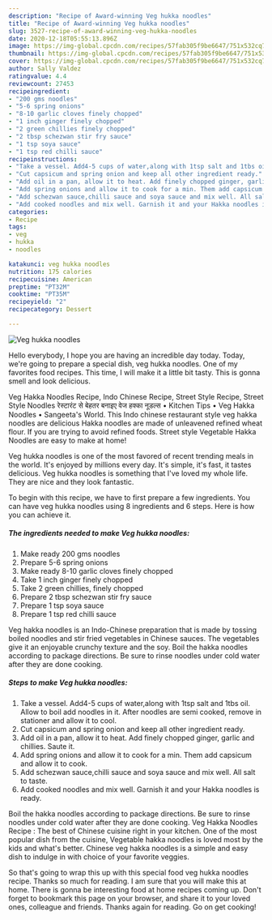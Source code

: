 ```yaml
---
description: "Recipe of Award-winning Veg hukka noodles"
title: "Recipe of Award-winning Veg hukka noodles"
slug: 3527-recipe-of-award-winning-veg-hukka-noodles
date: 2020-12-18T05:55:13.896Z
image: https://img-global.cpcdn.com/recipes/57fab305f9be6647/751x532cq70/veg-hukka-noodles-recipe-main-photo.jpg
thumbnail: https://img-global.cpcdn.com/recipes/57fab305f9be6647/751x532cq70/veg-hukka-noodles-recipe-main-photo.jpg
cover: https://img-global.cpcdn.com/recipes/57fab305f9be6647/751x532cq70/veg-hukka-noodles-recipe-main-photo.jpg
author: Sally Valdez
ratingvalue: 4.4
reviewcount: 27453
recipeingredient:
- "200 gms noodles"
- "5-6 spring onions"
- "8-10 garlic cloves finely chopped"
- "1 inch ginger finely chopped"
- "2 green chillies finely chopped"
- "2 tbsp schezwan stir fry sauce"
- "1 tsp soya sauce"
- "1 tsp red chilli sauce"
recipeinstructions:
- "Take a vessel. Add4-5 cups of water,along with 1tsp salt and 1tbs oil. Allow to boil add noodles in it. After noodles are semi cooked, remove in stationer and allow it to cool."
- "Cut capsicum and spring onion and keep all other ingredient ready."
- "Add oil in a pan, allow it to heat. Add finely chopped ginger, garlic and chillies. Saute it."
- "Add spring onions and allow it to cook for a min. Them add capsicum and allow it to cook."
- "Add schezwan sauce,chilli sauce and soya sauce and mix well. All salt to taste."
- "Add cooked noodles and mix well. Garnish it and your Hakka noodles is ready."
categories:
- Recipe
tags:
- veg
- hukka
- noodles

katakunci: veg hukka noodles 
nutrition: 175 calories
recipecuisine: American
preptime: "PT32M"
cooktime: "PT35M"
recipeyield: "2"
recipecategory: Dessert

---
```



![Veg hukka noodles](https://img-global.cpcdn.com/recipes/57fab305f9be6647/751x532cq70/veg-hukka-noodles-recipe-main-photo.jpg)

Hello everybody, I hope you are having an incredible day today. Today, we're going to prepare a special dish, veg hukka noodles. One of my favorites food recipes. This time, I will make it a little bit tasty. This is gonna smell and look delicious.

Veg Hakka Noodles Recipe, Indo Chinese Recipe, Street Style Recipe, Street Style Noodles रेस्टारंट से बेहतर बनाइए वेज हक्का नूडल्स • Kitchen Tips • Veg Hakka Noodles • Sangeeta&#39;s World. This Indo chinese restaurant style veg hakka noodles are delicious Hakka noodles are made of unleavened refined wheat flour. If you are trying to avoid refined foods. Street style Vegetable Hakka Noodles are easy to make at home!

Veg hukka noodles is one of the most favored of recent trending meals in the world. It's enjoyed by millions every day. It's simple, it's fast, it tastes delicious. Veg hukka noodles is something that I've loved my whole life. They are nice and they look fantastic.


To begin with this recipe, we have to first prepare a few ingredients. You can have veg hukka noodles using 8 ingredients and 6 steps. Here is how you can achieve it.

<!--inarticleads1-->

##### The ingredients needed to make Veg hukka noodles:

1. Make ready 200 gms noodles
1. Prepare 5-6 spring onions
1. Make ready 8-10 garlic cloves finely chopped
1. Take 1 inch ginger finely chopped
1. Take 2 green chillies, finely chopped
1. Prepare 2 tbsp schezwan stir fry sauce
1. Prepare 1 tsp soya sauce
1. Prepare 1 tsp red chilli sauce


Veg hakka noodles is an Indo-Chinese preparation that is made by tossing boiled noodles and stir fried vegetables in Chinese sauces. The vegetables give it an enjoyable crunchy texture and the soy. Boil the hakka noodles according to package directions. Be sure to rinse noodles under cold water after they are done cooking. 

<!--inarticleads2-->

##### Steps to make Veg hukka noodles:

1. Take a vessel. Add4-5 cups of water,along with 1tsp salt and 1tbs oil. Allow to boil add noodles in it. After noodles are semi cooked, remove in stationer and allow it to cool.
1. Cut capsicum and spring onion and keep all other ingredient ready.
1. Add oil in a pan, allow it to heat. Add finely chopped ginger, garlic and chillies. Saute it.
1. Add spring onions and allow it to cook for a min. Them add capsicum and allow it to cook.
1. Add schezwan sauce,chilli sauce and soya sauce and mix well. All salt to taste.
1. Add cooked noodles and mix well. Garnish it and your Hakka noodles is ready.


Boil the hakka noodles according to package directions. Be sure to rinse noodles under cold water after they are done cooking. Veg Hakka Noodles Recipe : The best of Chinese cuisine right in your kitchen. One of the most popular dish from the cuisine, Vegetable hakka noodles is loved most by the kids and what&#39;s better. Chinese veg hakka noodles is a simple and easy dish to indulge in with choice of your favorite veggies. 

So that's going to wrap this up with this special food veg hukka noodles recipe. Thanks so much for reading. I am sure that you will make this at home. There is gonna be interesting food at home recipes coming up. Don't forget to bookmark this page on your browser, and share it to your loved ones, colleague and friends. Thanks again for reading. Go on get cooking!

